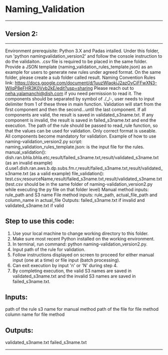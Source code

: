# Naming_Validation
___


## Version 2:
___
Environment prerequisite: Python 3.X and Padas intalled. Under this folder, run 'python namingvalidation_version2' and follow the console instruction to do the validaiton. .csv file is required to be placed in the same folder. 
Provide a JSON template (naming_validation_rules_template.json) as an example for users to generate new rules under agreed format. On the same folder, please create a sub folder called result.
Naming Convention Rules link: https://docs.google.com/document/d/1uuzWIaokjJ2azOyCiFFwXN3-WlIqP8eFHR3K0Vvb2kE/edit?usp=sharing
Please reach out to neha.yalamanchi@dish.com if you need permission to read it.
The components should be separated by symbol of ./_/-, user needs to input delimiter from 1 of these three in main function. Validation will start from the first component and then the second...until the last component. If all components are valid, the result is saved in validated_s3name.txt. If any component is invalid, the result is saved in failed_s3name.txt and end the execution.
The path of the rule should be passed to read_rule function, so that the values can be used for validation.
Only correct format is useable.
All components become mandatory for validation.
Example of how to use naming-validation_version2.py script: naming_validation_rules_template.json: is the input file for the rules. manual_validation(): dish.ran.bhla.bhla.etc,result/failed_s3name.txt,result/validated_s3name.txt (as an invalid example) d.use1.dish.ran.aws.b.dp.subs.fm.r,result/failed_s3name.txt,result/validated_s3name.txt (as a valid example) file_validation(): test.csv,resourceName,result/failed_s3name.txt,result/validated_s3name.txt (test.csv should be in the same folder of naming-validation_version2.py while executing the py file on that folder level)
Manual method inputs: rule_path and S3 name
File method inputs: rule_path, actual_file_path and column_name in actual_file
Outputs: failed_s3name.txt if invalid and validated_s3name.txt if valid
## Step to use this code:
1. Use your local machine to change working directory to this folder.
2. Make sure most recent Python installed on the working environment.
3. In terminal, run command: python naming-validation_version2.py.
4. Input path of the rule for validation.
5. Follow instructions displayed on screen to proceed for either manual input (one at a time) or file input (batch processing).
6. Can exit execution by input 'n' or 'N' during step 4.
7. By completing execution, the valid S3 names are saved in validated_s3name.txt and the invalid S3 names are saved in failed_s3name.txt.

## Inputs:
path of the rule
s3 name for manual method
path of the file for file method
column name for file method

## Outputs:
validated_s3name.txt
failed_s3name.txt

___